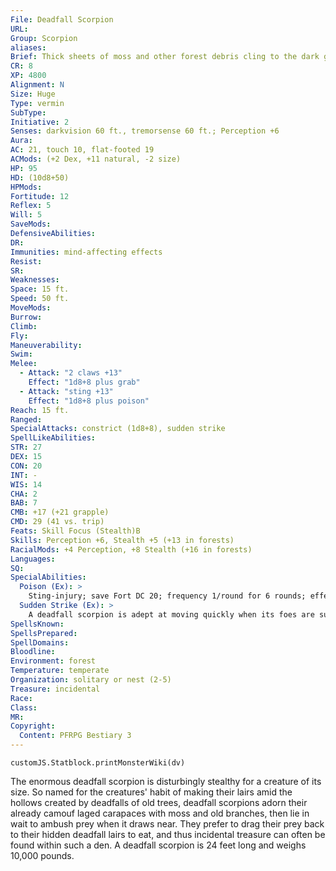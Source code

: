 ```yaml
---
File: Deadfall Scorpion
URL: 
Group: Scorpion
aliases: 
Brief: Thick sheets of moss and other forest debris cling to the dark green carapace of this huge scorpion.
CR: 8
XP: 4800
Alignment: N
Size: Huge
Type: vermin
SubType: 
Initiative: 2
Senses: darkvision 60 ft., tremorsense 60 ft.; Perception +6
Aura: 
AC: 21, touch 10, flat-footed 19
ACMods: (+2 Dex, +11 natural, -2 size)
HP: 95
HD: (10d8+50)
HPMods: 
Fortitude: 12
Reflex: 5
Will: 5
SaveMods: 
DefensiveAbilities: 
DR: 
Immunities: mind-affecting effects
Resist: 
SR: 
Weaknesses: 
Space: 15 ft.
Speed: 50 ft.
MoveMods: 
Burrow: 
Climb: 
Fly: 
Maneuverability: 
Swim: 
Melee: 
  - Attack: "2 claws +13"
    Effect: "1d8+8 plus grab"
  - Attack: "sting +13"
    Effect: "1d8+8 plus poison"
Reach: 15 ft.
Ranged: 
SpecialAttacks: constrict (1d8+8), sudden strike
SpellLikeAbilities: 
STR: 27
DEX: 15
CON: 20
INT: -
WIS: 14
CHA: 2
BAB: 7
CMB: +17 (+21 grapple)
CMD: 29 (41 vs. trip)
Feats: Skill Focus (Stealth)B
Skills: Perception +6, Stealth +5 (+13 in forests)
RacialMods: +4 Perception, +8 Stealth (+16 in forests)
Languages: 
SQ: 
SpecialAbilities:
  Poison (Ex): >
    Sting-injury; save Fort DC 20; frequency 1/round for 6 rounds; effect 1d4 Str damage; cure 2 consecutive saves.
  Sudden Strike (Ex): >
    A deadfall scorpion is adept at moving quickly when its foes are surprised. During a surprise round, a deadfall scorpion may act as if it had a full round to act, rather than just one standard action.
SpellsKnown: 
SpellsPrepared: 
SpellDomains: 
Bloodline: 
Environment: forest
Temperature: temperate
Organization: solitary or nest (2-5)
Treasure: incidental
Race: 
Class: 
MR: 
Copyright:
  Content: PFRPG Bestiary 3
---
```

```dataviewjs
customJS.Statblock.printMonsterWiki(dv)
```
The enormous deadfall scorpion is disturbingly stealthy for a creature of its size. So named for the creatures' habit of making their lairs amid the hollows created by deadfalls of old trees, deadfall scorpions adorn their already camouf laged carapaces with moss and old branches, then lie in wait to ambush prey when it draws near. They prefer to drag their prey back to their hidden deadfall lairs to eat, and thus incidental treasure can often be found within such a den. A deadfall scorpion is 24 feet long and weighs 10,000 pounds.
